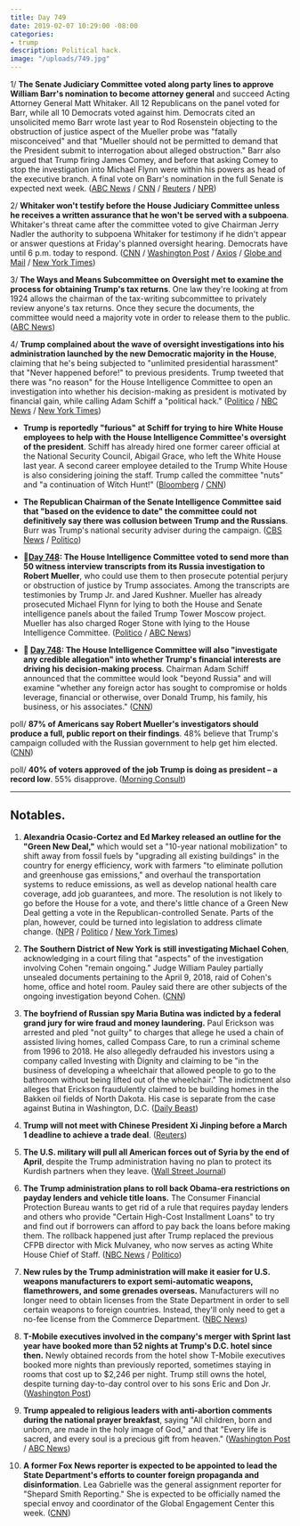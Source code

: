 ```yaml
---
title: Day 749
date: 2019-02-07 10:29:00 -08:00
categories:
- trump
description: Political hack.
image: "/uploads/749.jpg"
---
```


1/ **The Senate Judiciary Committee voted along party lines to approve William Barr's nomination to become attorney general** and succeed Acting Attorney General Matt Whitaker. All 12 Republicans on the panel voted for Barr, while all 10 Democrats voted against him. Democrats cited an unsolicited memo Barr wrote last year to Rod Rosenstein objecting to the obstruction of justice aspect of the Mueller probe was "fatally misconceived" and that "Mueller should not be permitted to demand that the President submit to interrogation about alleged obstruction." Barr also argued that Trump firing James Comey, and before that asking Comey to stop the investigation into Michael Flynn were within his powers as head of the executive branch. A final vote on Barr's nomination in the full Senate is expected next week. ([ABC News](https://abcnews.go.com/Politics/william-barrs-attorney-general-nomination-advances-party-line/story?id=60910535) / [CNN](https://www.cnn.com/2019/02/07/politics/bill-barr-advances-senate-judiciary-committee/index.html) / [Reuters](https://www.reuters.com/article/us-usa-trump-barr/senate-panel-approves-trump-attorney-general-nominee-idUSKCN1PW288) / [NPR](https://www.npr.org/2019/02/07/692313480/william-barr-attorney-general-nominee-gets-nod-from-key-senate-committee))

2/ **Whitaker won't testify before the House Judiciary Committee unless he receives a written assurance that he won't be served with a subpoena**. Whitaker's threat came after the committee voted to give Chairman Jerry Nadler the authority to subpoena Whitaker for testimony if he didn't appear or answer questions at Friday's planned oversight hearing. Democrats have until 6 p.m. today to respond. ([CNN](https://www.cnn.com/2019/02/07/politics/matthew-whitaker-subpoena-house-judiciary-committee/index.html) / [Washington Post](https://www.washingtonpost.com/powerpost/house-panel-authorizes-subpoena-for-acting-attorney-general-whitaker-just-in-case/2019/02/07/1e5ec47a-2af2-11e9-b011-d8500644dc98_story.html) / [Axios](https://www.axios.com/matt-whitaker-house-judiciary-committee-subpoena-a2bea139-0022-459c-89c5-ed666cacb3b4.html) / [Globe and Mail](https://www.theglobeandmail.com/world/us-politics/article-us-house-panel-approves-subpoena-for-acting-attorney-general-matthew/) / [New York Times](https://www.nytimes.com/2019/02/07/us/politics/matthew-whitaker-subpoena-congress.html))

3/ **The Ways and Means Subcommittee on Oversight met to examine the process for obtaining Trump's tax returns**. One law they're looking at from 1924 allows the chairman of the tax-writing subcommittee to privately review anyone's tax returns. Once they secure the documents, the committee would need a majority vote in order to release them to the public. ([ABC News](https://abcnews.go.com/Politics/house-democrats-1st-step-obtain-trumps-tax-returns/story?id=60899702))

4/ **Trump complained about the wave of oversight investigations into his administration launched by the new Democratic majority in the House**, claiming that he's being subjected to "unlimited presidential harassment" that "Never happened before!" to previous presidents. Trump tweeted that there was "no reason" for the House Intelligence Committee to open an investigation into whether his decision-making as president is motivated by financial gain, while calling Adam Schiff a "political hack." ([Politico](https://www.politico.com/story/2019/02/07/trump-oversight-investigations-1154834) / [NBC News](https://www.nbcnews.com/politics/donald-trump/trump-goes-sweeping-house-investigation-russia-his-finances-n968701) / [New York Times](https://www.nytimes.com/2019/02/07/us/politics/trump-democrats-harassment.html))

* **Trump is reportedly "furious" at Schiff for trying to hire White House employees to help with the House Intelligence Committee's oversight of the president**. Schiff has already hired one former career official at the National Security Council, Abigail Grace, who left the White House last year. A second career employee detailed to the Trump White House is also considering joining the staff. Trump called the committee "nuts" and "a continuation of Witch Hunt!" ([Bloomberg](https://www.bloomberg.com/news/articles/2019-02-07/trump-fears-schiff-is-recruiting-white-house-employees-for-probe) / [CNN](https://www.cnn.com/2019/02/07/politics/adam-schiff-trump-white-house-staffers/index.html))

* **The Republican Chairman of the Senate Intelligence Committee said that "based on the evidence to date" the committee could not definitively say there was collusion between Trump and the Russians**. Burr was Trump's national security adviser during the campaign. ([CBS News](https://www.cbsnews.com/news/richard-burr-on-senate-intelligence-committees-russia-investigation-2-years-on/) / [Politico](https://www.politico.com/story/2019/02/07/richard-burr-senate-russia-investigation-1156624))

* **📌[Day 748](https://whatthefuckjusthappenedtoday.com/2019/02/06/day-748/#2-the-house-intelligence-committee-v): The House Intelligence Committee voted to send more than 50 witness interview transcripts from its Russia investigation to Robert Mueller**, who could use them to then prosecute potential perjury or obstruction of justice by Trump associates. Among the transcripts are testimonies by Trump Jr. and Jared Kushner. Mueller has already prosecuted Michael Flynn for lying to both the House and Senate intelligence panels about the failed Trump Tower Moscow project. Mueller has also charged Roger Stone with lying to the House Intelligence Committee. ([Politico](https://www.politico.com/story/2019/02/06/house-intel-mueller-investigation-1152048) / [ABC News](https://abcnews.go.com/Politics/house-intelligence-committee-expected-send-russia-probe-transcripts/story?id=60854154))

* **📌 [Day 748](https://whatthefuckjusthappenedtoday.com/2019/02/06/day-748/#3-the-house-intelligence-committee-w): The House Intelligence Committee will also "investigate any credible allegation" into whether Trump's financial interests are driving his decision-making process**. Chairman Adam Schiff announced that the committee would look "beyond Russia" and will examine "whether any foreign actor has sought to compromise or holds leverage, financial or otherwise, over Donald Trump, his family, his business, or his associates." ([CNN](https://www.cnn.com/2019/02/06/politics/house-intelligence-transcripts-mueller/index.html))

poll/ **87% of Americans say Robert Mueller's investigators should produce a full, public report on their findings**. 48% believe that Trump's campaign colluded with the Russian government to help get him elected. ([CNN](https://www.cnn.com/2019/02/07/politics/cnn-poll-russia-mueller-report-release/index.html))

poll/ **40% of voters approved of the job Trump is doing as president – a record low**. 55% disapprove. ([Morning Consult](https://morningconsult.com/2019/02/07/trumps-popularity-slumps-to-record-low-in-january/))

---

## Notables.

 1. **Alexandria Ocasio-Cortez and Ed Markey released an outline for the "Green New Deal,"** which would set a "10-year national mobilization" to shift away from fossil fuels by "upgrading all existing buildings" in the country for energy efficiency, work with farmers "to eliminate pollution and greenhouse gas emissions," and overhaul the transportation systems to reduce emissions, as well as develop national health care coverage, add job guarantees, and more. The resolution is not likely to go before the House for a vote, and there's little chance of a Green New Deal getting a vote in the Republican-controlled Senate. Parts of the plan, however, could be turned into legislation to address climate change. ([NPR](https://www.npr.org/2019/02/07/691997301/rep-alexandria-ocasio-cortez-releases-green-new-deal-outline) / [Politico](https://www.politico.com/story/2019/02/07/green-new-deal-resolution-1155146) / [New York Times](https://www.nytimes.com/2019/02/07/climate/green-new-deal.html))

 2. **The Southern District of New York is still investigating Michael Cohen**, acknowledging in a court filing that "aspects" of the investigation involving Cohen "remain ongoing." Judge William Pauley partially unsealed documents pertaining to the April 9, 2018, raid of Cohen's home, office and hotel room. Pauley said there are other subjects of the ongoing investigation beyond Cohen. ([CNN](https://www.cnn.com/2019/02/07/politics/michael-cohen-prosecutors-judge/index.html))

 3. **The boyfriend of Russian spy Maria Butina was indicted by a federal grand jury for wire fraud and money laundering.** Paul Erickson was arrested and pled "not guilty" to charges that allege he used a chain of assisted living homes, called Compass Care, to run a criminal scheme from 1996 to 2018. He also allegedly defrauded his investors using a company called Investing with Dignity and claiming to be "in the business of developing a wheelchair that allowed people to go to the bathroom without being lifted out of the wheelchair." The indictment also alleges that Erickson fraudulently claimed to be building homes in the Bakken oil fields of North Dakota. His case is separate from the case against Butina in Washington, D.C. ([Daily Beast](https://www.thedailybeast.com/paul-erickson-russian-agent-maria-butinas-boyfriend-indicted-for-fraud))

 4. **Trump will not meet with Chinese President Xi Jinping before a March 1 deadline to achieve a trade deal**. ([Reuters](https://www.reuters.com/article/us-usa-trade-china/no-talks-set-between-trump-and-chinas-xi-before-trade-deadline-idUSKCN1PW223))

 5. **The U.S. military will pull all American forces out of Syria by the end of April**, despite the Trump administration having no plan to protect its Kurdish partners when they leave. ([Wall Street Journal](https://www.wsj.com/articles/u-s-military-sets-april-target-date-for-leaving-syria-11549573965))

 6. **The Trump administration plans to roll back Obama-era restrictions on payday lenders and vehicle title loans.** The Consumer Financial Protection Bureau wants to get rid of a rule that requires payday lenders and others who provide "Certain High-Cost Installment Loans" to try and find out if borrowers can afford to pay back the loans before making them. The rollback happened just after Trump replaced the previous CFPB director with Mick Mulvaney, who now serves as acting White House Chief of Staff. ([NBC News](https://www.nbcnews.com/news/us-news/cfpb-announces-it-will-roll-back-obama-era-restrictions-payday-n968471) / [Politico](https://www.politico.com/story/2019/02/06/maxine-waters-payday-lenders-1152678))

 7. **New rules by the Trump administration will make it easier for U.S. weapons manufacturers to export semi-automatic weapons, flamethrowers, and some grenades overseas.** Manufacturers will no longer need to obtain licenses from the State Department in order to sell certain weapons to foreign countries. Instead, they'll only need to get a no-fee license from the Commerce Department. ([NBC News](https://www.nbcnews.com/politics/white-house/new-trump-rules-make-it-easier-u-s-gun-makers-n968601))

 8. **T-Mobile executives involved in the company's merger with Sprint last year have booked more than 52 nights at Trump's D.C. hotel since then.** Newly obtained records from the hotel show T-Mobile executives booked more nights than previously reported, sometimes staying in rooms that cost up to $2,246 per night. Trump still owns the hotel, despite turning day-to-day control over to his sons Eric and Don Jr. ([Washington Post](http://www.washingtonpost.com/politics/t-mobile-executives-seeking-merger-approval-booked-more-than-52-nights-at-trumps-hotel--more-than-previously-known/2019/02/06/cd6fa7e6-29ca-11e9-b011-d8500644dc98_story.html))

 9. **Trump appealed to religious leaders with anti-abortion comments during the national prayer breakfast**, saying "All children, born and unborn, are made in the holy image of God," and that "Every life is sacred, and every soul is a precious gift from heaven." ([Washington Post](https://www.washingtonpost.com/politics/religious-leaders-applaud-trumps-strong-antiabortion-stance-at-prayer-gathering/2019/02/07/c8c89efa-2add-11e9-b011-d8500644dc98_story.html) / [ABC News](https://abcnews.go.com/Politics/trump-emerges-unexpected-champion-white-house-evangelicals/story?id=60894454))

10. **A former Fox News reporter is expected to be appointed to lead the State Department's efforts to counter foreign propaganda and disinformation**. Lea Gabrielle was the general assignment reporter for "Shepard Smith Reporting." She is expected to be officially named the special envoy and coordinator of the Global Engagement Center this week. ([CNN](https://www.cnn.com/2019/02/07/politics/lea-gabrielle-gec-state/index.html))